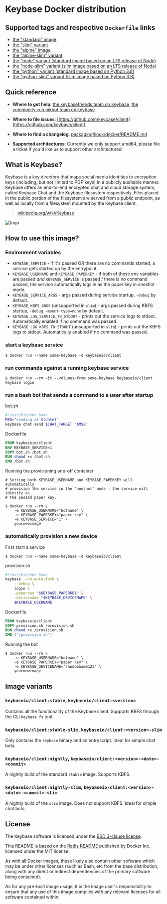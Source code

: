 # Keybase Docker distribution

## Supported tags and respective `Dockerfile` links

- [the "standard" image](https://github.com/keybase/client/blob/master/packaging/linux/docker/standard/Dockerfile)
- [the "slim" variant](https://github.com/keybase/client/blob/master/packaging/linux/docker/slim/Dockerfile)
- [the "alpine" image](https://github.com/keybase/client/blob/master/packaging/linux/docker/alpine/Dockerfile)
- [the "alpine-slim" variant](https://github.com/keybase/client/blob/master/packaging/linux/docker/alpine-slim/Dockerfile)
- [the "node" variant (standard image based on an LTS release of Node)](https://github.com/keybase/client/blob/master/packaging/linux/docker/node/Dockerfile)
- [the "node-slim" variant (slim image based on an LTS release of Node)](https://github.com/keybase/client/blob/master/packaging/linux/docker/node-slim/Dockerfile)
- [the "python" variant (standard image based on Python 3.8)](https://github.com/keybase/client/blob/master/packaging/linux/docker/python/Dockerfile)
- [the "python-slim" variant (slim image based on Python 3.8)](https://github.com/keybase/client/blob/master/packaging/linux/docker/python-slim/Dockerfile)

## Quick reference

- **Where to get help**:
  [the keybasefriends team on Keybase](https://keybase.io/team/keybasefriends), [the community-run mkbot team on keybase](https://keybase.io/team/mkbot)

- **Where to file issues**:
  [https://github.com/keybase/client](https://github.com/keybase/client)

- **Where to find a changelog**:
  [packaging/linux/docker/README.md](https://github.com/keybase/client/blob/master/packaging/linux/docker/README.md)

- **Supported architectures**:
  Currently we only support amd64, please file a ticket if you'd like us to
  support other architectures!

## What is Keybase?

Keybase is a key directory that maps social media identities to encryption keys
(including, but not limited to PGP keys) in a publicly auditable manner.
Keybase offers an end-to-end encrypted chat and cloud storage system,
called Keybase Chat and the Keybase filesystem respectively. Files placed in
the public portion of the filesystem are served from a public endpoint, as well
as locally from a filesystem mounted by the Keybase client.

> [wikipedia.org/wiki/Keybase](https://en.wikipedia.org/wiki/Keybase)

![logo](https://keybase.io/images/icons/icon-keybase-logo-64@2x.png)

## How to use this image?

### Environment variables

- `KEYBASE_SERVICE` - if it's passed OR there are no commands started, a service
  gets started up by the entrypoint,
- `KEYBASE_USERNAME` and `KEYBASE_PAPERKEY` - if both of these env variables are
  passed _and_ `KEYBASE_SERVICE` is passed / there is no command passed, the
  service automatically logs in as the paper key in oneshot mode.
- `KEYBASE_SERVICE_ARGS` - args passed during service startup, `-debug` by default.
- `KEYBASE_KBFS_ARGS` (unsupported in `slim`) - args passed during KBFS startup, `-debug -mount-type=none` by default.
- `KEYBASE_LOG_SERVICE_TO_STDOUT` - prints out the service logs to stdout. Automatically enabled if no command was passed.
- `KEYBASE_LOG_KBFS_TO_STDOUT` (unsupported in `slim`) - prints out the KBFS logs to stdout. Automatically enabled if no command was passed.

### start a keybase service

```console
$ docker run --name some-keybase -d keybaseio/client
```

### run commands against a running keybase service

```console
$ docker run --rm -it --volumes-from some-keybase keybaseio/client keybase login
```

### run a bash bot that sends a command to a user after startup

bot.sh
```bash
#!/usr/bin/env bash
MSG="sending at $(date)"
keybase chat send $CHAT_TARGET "$MSG"
```

Dockerfile
```dockerfile
FROM keybaseio/client
ENV KEYBASE_SERVICE=1
COPY bot.sh /bot.sh
RUN chmod +x /bot.sh
CMD /bot.sh
```

Running the provisioning one-off container
```console
# Setting both KEYBASE_USERNAME and KEYBASE_PAPERKEY will automatically
# provision the service in the "oneshot" mode - the service will identify as
# the passed paper key.

$ docker run --rm \
    -e KEYBASE_USERNAME="botname" \
    -e KEYBASE_PAPERKEY="paper key" \
    -e KEYBASE_SERVICE="1" \
    yournewimage
```

### automatically provision a new device

First start a service
```console
$ docker run --name some-keybase -d keybaseio/client
```

provision.sh
```bash
#!/usr/bin/env bash
keybase --no-auto-fork \
    --debug \
    login \
    -paperkey "$KEYBASE_PAPERKEY" \
    -devicename "$KEYBASE_DEVICENAME" \
    $KEYBASE_USERNAME
```

Dockerfile
```dockerfile
FROM keybaseio/client
COPY provision.sh /provision.sh
RUN chmod +x /provision.sh
CMD ["/provision.sh"]
```

Running the bot
```console
$ docker run --rm \
    -e KEYBASE_USERNAME="botname" \
    -e KEYBASE_PAPERKEY="paper key" \
    -e KEYBASE_DEVICENAME="randomname123" \
    yournewimage
```


## Image variants

### `keybaseio/client:stable`, `keybaseio/client:<version>`

Contains all the functionality of the Keybase client. Supports KBFS through the
CLI `keybase fs` tool.

### `keybaseio/client:stable-slim`, `keybaseio/client:<version>-slim`

Only contains the `keybase` binary and an entryscript. Ideal for simple
chat bots.

### `keybaseio/client:nightly`, `keybaseio/client:<version>-<date>-<commit>`

A nightly build of the standard `stable` image. Supports KBFS.

### `keybaseio/client:nightly-slim`, `keybaseio/client:<version>-<date>-<commit>-slim`

A nightly build of the `slim` image. Does not support KBFS. Ideal for simple
chat bots.

## License

The Keybase software is licensed under the [BSD 3-clause license](https://github.com/keybase/client/blob/master/LICENSE).

This README is based on the [Redis README](https://raw.githubusercontent.com/docker-library/docs/master/redis/README.md)
published by Docker Inc, licensed under the MIT license.

As with all Docker images, these likely also contain other software which may
be under other licenses (such as Bash, etc from the base distribution, along
with any direct or indirect dependencies of the primary software being
contained).

As for any pre-built image usage, it is the image user's responsibility to
ensure that any use of this image complies with any relevant licenses for all
software contained within.
